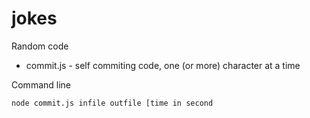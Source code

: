 # jokes
Random code
* commit.js - self commiting code, one (or more) character at a time

Command line  

```
node commit.js infile outfile [time in second